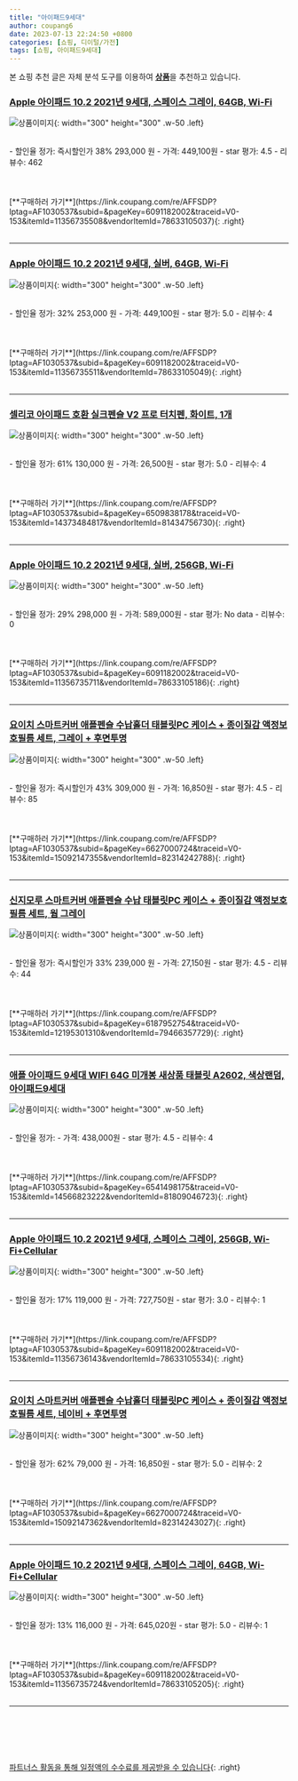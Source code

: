 ```yaml
---
title: "아이패드9세대"
author: coupang6
date: 2023-07-13 22:24:50 +0800
categories: [쇼핑, 디이털/가전]
tags: [쇼핑, 아이패드9세대]
---
```


본 쇼핑 추천 글은 자체 분석 도구를 이용하여 [**상품**](https://link.coupang.com/a/bao1ui)을 추천하고 있습니다.

### [Apple 아이패드 10.2 2021년 9세대, 스페이스 그레이, 64GB, Wi-Fi](https://link.coupang.com/re/AFFSDP?lptag=AF1030537&subid=&pageKey=6091182002&traceid=V0-153&itemId=11356735508&vendorItemId=78633105037)

![상품이미지](https://thumbnail8.coupangcdn.com/thumbnails/remote/230x230ex/image/retail/images/4797014531575232-4ec3c95e-9f16-49ee-8456-12f207febb9c.jpg){: width="300" height="300" .w-50 .left}


<br>
- 할인율 정가: 즉시할인가 38%  293,000   원
- 가격: 449,100원
- star 평가: 4.5
- 리뷰수: 462
<br>
<br>
<br>
<br>
[**구매하러 가기**](https://link.coupang.com/re/AFFSDP?lptag=AF1030537&subid=&pageKey=6091182002&traceid=V0-153&itemId=11356735508&vendorItemId=78633105037){: .right}
<br>
<br>

---

### [Apple 아이패드 10.2 2021년 9세대, 실버, 64GB, Wi-Fi](https://link.coupang.com/re/AFFSDP?lptag=AF1030537&subid=&pageKey=6091182002&traceid=V0-153&itemId=11356735511&vendorItemId=78633105049)

![상품이미지](https://thumbnail10.coupangcdn.com/thumbnails/remote/230x230ex/image/retail/images/4796871067591335-4e9f160d-ff19-43c2-bb71-ddcb2f0e8b8b.jpg){: width="300" height="300" .w-50 .left}


<br>
- 할인율 정가: 32%  253,000   원
- 가격: 449,100원
- star 평가: 5.0
- 리뷰수: 4
<br>
<br>
<br>
<br>
[**구매하러 가기**](https://link.coupang.com/re/AFFSDP?lptag=AF1030537&subid=&pageKey=6091182002&traceid=V0-153&itemId=11356735511&vendorItemId=78633105049){: .right}
<br>
<br>

---

### [셀리코 아이패드 호환 실크펜슬 V2 프로 터치펜, 화이트, 1개](https://link.coupang.com/re/AFFSDP?lptag=AF1030537&subid=&pageKey=6509838178&traceid=V0-153&itemId=14373484817&vendorItemId=81434756730)

![상품이미지](https://thumbnail9.coupangcdn.com/thumbnails/remote/230x230ex/image/vendor_inventory/a1ae/53a742bb46f5be8d0bcb9c83fbe8bca93c890cc8da2d75f037f02635ad7e.png){: width="300" height="300" .w-50 .left}


<br>
- 할인율 정가: 61%  130,000   원
- 가격: 26,500원
- star 평가: 5.0
- 리뷰수: 4
<br>
<br>
<br>
<br>
[**구매하러 가기**](https://link.coupang.com/re/AFFSDP?lptag=AF1030537&subid=&pageKey=6509838178&traceid=V0-153&itemId=14373484817&vendorItemId=81434756730){: .right}
<br>
<br>

---

### [Apple 아이패드 10.2 2021년 9세대, 실버, 256GB, Wi-Fi](https://link.coupang.com/re/AFFSDP?lptag=AF1030537&subid=&pageKey=6091182002&traceid=V0-153&itemId=11356735711&vendorItemId=78633105186)

![상품이미지](https://thumbnail10.coupangcdn.com/thumbnails/remote/230x230ex/image/retail/images/4326057363266664-0cc42c47-6c1a-4c9f-9acf-27ea18604c13.jpg){: width="300" height="300" .w-50 .left}


<br>
- 할인율 정가: 29%  298,000   원
- 가격: 589,000원
- star 평가: No data
- 리뷰수: 0
<br>
<br>
<br>
<br>
[**구매하러 가기**](https://link.coupang.com/re/AFFSDP?lptag=AF1030537&subid=&pageKey=6091182002&traceid=V0-153&itemId=11356735711&vendorItemId=78633105186){: .right}
<br>
<br>

---

### [요이치 스마트커버 애플펜슬 수납홀더 태블릿PC 케이스 + 종이질감 액정보호필름 세트, 그레이 + 후면투명](https://link.coupang.com/re/AFFSDP?lptag=AF1030537&subid=&pageKey=6627000724&traceid=V0-153&itemId=15092147355&vendorItemId=82314242788)

![상품이미지](https://thumbnail8.coupangcdn.com/thumbnails/remote/230x230ex/image/retail/images/3141319182190345-58875210-02aa-4f27-9b7a-0a1a6113d52a.jpg){: width="300" height="300" .w-50 .left}


<br>
- 할인율 정가: 즉시할인가 43%  309,000   원
- 가격: 16,850원
- star 평가: 4.5
- 리뷰수: 85
<br>
<br>
<br>
<br>
[**구매하러 가기**](https://link.coupang.com/re/AFFSDP?lptag=AF1030537&subid=&pageKey=6627000724&traceid=V0-153&itemId=15092147355&vendorItemId=82314242788){: .right}
<br>
<br>

---

### [신지모루 스마트커버 애플펜슬 수납 태블릿PC 케이스 + 종이질감 액정보호 필름 세트, 웜 그레이](https://link.coupang.com/re/AFFSDP?lptag=AF1030537&subid=&pageKey=6187952754&traceid=V0-153&itemId=12195301310&vendorItemId=79466357729)

![상품이미지](https://thumbnail9.coupangcdn.com/thumbnails/remote/230x230ex/image/retail/images/1847280647945355-fd421e0d-89fb-4be1-991f-c99b1a2a8516.jpg){: width="300" height="300" .w-50 .left}


<br>
- 할인율 정가: 즉시할인가 33%  239,000   원
- 가격: 27,150원
- star 평가: 4.5
- 리뷰수: 44
<br>
<br>
<br>
<br>
[**구매하러 가기**](https://link.coupang.com/re/AFFSDP?lptag=AF1030537&subid=&pageKey=6187952754&traceid=V0-153&itemId=12195301310&vendorItemId=79466357729){: .right}
<br>
<br>

---

### [애플 아이패드 9세대 WIFI 64G 미개봉 새상품 태블릿 A2602, 색상랜덤, 아이패드9세대](https://link.coupang.com/re/AFFSDP?lptag=AF1030537&subid=&pageKey=6541498175&traceid=V0-153&itemId=14566823222&vendorItemId=81809046723)

![상품이미지](https://thumbnail7.coupangcdn.com/thumbnails/remote/230x230ex/image/vendor_inventory/4069/0f9daae8864f941ecd6e0654a43d096236120883fc4294d484e755908c37.jpg){: width="300" height="300" .w-50 .left}


<br>
- 할인율 정가: 
- 가격: 438,000원
- star 평가: 4.5
- 리뷰수: 4
<br>
<br>
<br>
<br>
[**구매하러 가기**](https://link.coupang.com/re/AFFSDP?lptag=AF1030537&subid=&pageKey=6541498175&traceid=V0-153&itemId=14566823222&vendorItemId=81809046723){: .right}
<br>
<br>

---

### [Apple 아이패드 10.2 2021년 9세대, 스페이스 그레이, 256GB, Wi-Fi+Cellular](https://link.coupang.com/re/AFFSDP?lptag=AF1030537&subid=&pageKey=6091182002&traceid=V0-153&itemId=11356736143&vendorItemId=78633105534)

![상품이미지](https://thumbnail6.coupangcdn.com/thumbnails/remote/230x230ex/image/retail/images/4326115930219951-74ff5031-dc5c-42b6-a8b2-d0603a809bfc.jpg){: width="300" height="300" .w-50 .left}


<br>
- 할인율 정가: 17%  119,000   원
- 가격: 727,750원
- star 평가: 3.0
- 리뷰수: 1
<br>
<br>
<br>
<br>
[**구매하러 가기**](https://link.coupang.com/re/AFFSDP?lptag=AF1030537&subid=&pageKey=6091182002&traceid=V0-153&itemId=11356736143&vendorItemId=78633105534){: .right}
<br>
<br>

---

### [요이치 스마트커버 애플펜슬 수납홀더 태블릿PC 케이스 + 종이질감 액정보호필름 세트, 네이비 + 후면투명](https://link.coupang.com/re/AFFSDP?lptag=AF1030537&subid=&pageKey=6627000724&traceid=V0-153&itemId=15092147362&vendorItemId=82314243027)

![상품이미지](https://thumbnail7.coupangcdn.com/thumbnails/remote/230x230ex/image/retail/images/3141319790584891-0b949ece-3158-4cfc-a515-dc4f850b2951.jpg){: width="300" height="300" .w-50 .left}


<br>
- 할인율 정가: 62%  79,000   원
- 가격: 16,850원
- star 평가: 5.0
- 리뷰수: 2
<br>
<br>
<br>
<br>
[**구매하러 가기**](https://link.coupang.com/re/AFFSDP?lptag=AF1030537&subid=&pageKey=6627000724&traceid=V0-153&itemId=15092147362&vendorItemId=82314243027){: .right}
<br>
<br>

---

### [Apple 아이패드 10.2 2021년 9세대, 스페이스 그레이, 64GB, Wi-Fi+Cellular](https://link.coupang.com/re/AFFSDP?lptag=AF1030537&subid=&pageKey=6091182002&traceid=V0-153&itemId=11356735724&vendorItemId=78633105205)

![상품이미지](https://thumbnail8.coupangcdn.com/thumbnails/remote/230x230ex/image/retail/images/4326142617053717-5d3efb91-d246-474f-9a36-14dab246944c.jpg){: width="300" height="300" .w-50 .left}


<br>
- 할인율 정가: 13%  116,000   원
- 가격: 645,020원
- star 평가: 5.0
- 리뷰수: 1
<br>
<br>
<br>
<br>
[**구매하러 가기**](https://link.coupang.com/re/AFFSDP?lptag=AF1030537&subid=&pageKey=6091182002&traceid=V0-153&itemId=11356735724&vendorItemId=78633105205){: .right}
<br>
<br>

---
<br><br><br><br><br> [파트너스 활동을 통해 일정액의 수수료를 제공받을 수 있습니다](https://link.coupang.com/a/bao1ui){: .right}